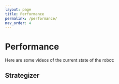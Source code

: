```yaml
---
layout: page
title: Performance
permalink: /performance/
nav_order: 4
---
```


# Performance

Here are some videos of the current state of the robot:

## Strategizer
